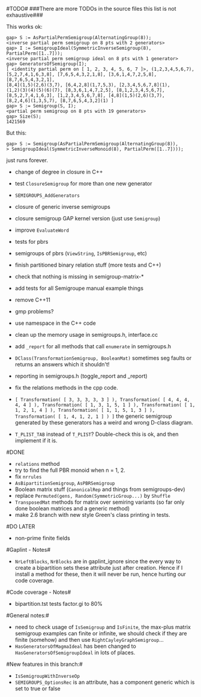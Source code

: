#TODO#
###There are more TODOs in the source files this list is not exhaustive###

This works ok:

    gap> S := AsPartialPermSemigroup(AlternatingGroup(8));  
    <inverse partial perm semigroup on 8 pts with 2 generators>
    gap> I := SemigroupIdeal(SymmetricInverseSemigroup(8), PartialPerm([1..7]));
    <inverse partial perm semigroup ideal on 8 pts with 1 generator>
    gap> GeneratorsOfSemigroup(I);
    [ <identity partial perm on [ 1, 2, 3, 4, 5, 6, 7 ]>, (1,2,3,4,5,6,7),
    [5,2,7,4,1,6,3,8], [7,6,5,4,3,2,1,8], [3,6,1,4,7,2,5,8], [8,7,6,5,4,3,2,1],
    [8,4](1,5)(2,6)(3,7), [6,4,2,8](1,7,5,3), [2,3,4,5,6,7,8](1),
    (1,2)(3)(4)(5)(6)(7), [8,3,6,1,4,7,2,5], [8,1,2,3,4,5,6,7],
    [8,5,2,7,4,1,6,3], [1,2,3,4,5,6,7,8], [4,8](1,5)(2,6)(3,7),
    [8,2,4,6](1,3,5,7), [8,7,6,5,4,3,2](1) ]
    gap> S := Semigroup(S, I);
    <partial perm semigroup on 8 pts with 19 generators>
    gap> Size(S);
    1421569
 
But this:

    gap> S := Semigroup(AsPartialPermSemigroup(AlternatingGroup(8)),
    > SemigroupIdeal(SymmetricInverseMonoid(8), PartialPerm([1..7])));
    
just runs forever.

* change of degree in closure in C++
* test `ClosureSemigroup` for more than one new generator
* `SEMIGROUPS_AddGenerators`
* closure of generic inverse semigroups
* closure semigroup GAP kernel version (just use `Semigroup`)


* improve `EvaluateWord`
* tests for pbrs 
* semigroups of pbrs (`ViewString`, `IsPBRSemigroup`, etc)
* finish partitioned binary relation stuff (more tests and C++)
* check that nothing is missing in semigroup-matrix-*
* add tests for all Semigroupe manual example things
* remove C++11
* gmp problems?
* use namespace in the C++ code
* clean up the memory usage in semigroups.h, interface.cc
* add `_report` for all methods that call `enumerate` in semigroups.h
* `DClass(TransformationSemigroup, BooleanMat)` sometimes seg faults or returns an answers which it shouldn't!
* reporting in semigroups.h (toggle_report and _report)
* fix the relations methods in the cpp code.
* `[ Transformation( [ 3, 3, 3, 3, 3 ] ), Transformation( [ 4, 4, 4, 4, 4 ] ),
  Transformation( [ 1, 3, 1, 5, 1 ] ), Transformation( [ 1, 1, 2, 1, 4 ] ),
  Transformation( [ 1, 1, 5, 1, 3 ] ), Transformation( [ 1, 4, 1, 2, 1 ] ) ]`
  the generic semigroup generated by these generators has a weird and wrong
  D-class diagram. 
* `T_PLIST_TAB` instead of `T_PLIST`? Double-check this is ok, and then implement if it is.

#DONE
* `relations` method
* try to find the full PBR monoid when n = 1, 2. 
* fix `nrrules`
* `AsBipartitionSemigroup`, `AsPBRSemigroup`
* Boolean matrix stuff (`CanonicalRep` and things from semigroups-dev)
* replace `Permuted(gens, Random(SymmetricGroup...)` by `Shuffle`
* `TransposedMat` methods for matrix over semiring variants (so far only done boolean matrices and a generic method)
* make 2.6 branch with new style Green's class printing in tests.

#DO LATER
* non-prime finite fields

#Gaplint - Notes#

* `NrLeftBlocks`, `NrBlocks` are in gaplint_ignore since the every way to create 
  a bipartition sets these attribute just after creation. Hence if I install a
  method for these, then it will never be run, hence hurting our code coverage. 

#Code coverage - Notes#

* bipartition.tst tests factor.gi to 80%

#General notes:#

* need to check usage of `IsSemigroup` and `IsFinite`, the max-plus matrix
  semigroup examples can finite or infinite, we should check if they are finite
  (somehow) and then use `RightCayleyGraphSemigroup`...
* `HasGeneratorsOfMagmaIdeal` has been changed to `HasGeneratorsOfSemigroupIdeal`
  in lots of places.

#New features in this branch:#

* `IsSemigroupWithInverseOp` 
* `SEMIGROUPS_OptionsRec` is an attribute, has a component generic which is set to
  true or false
